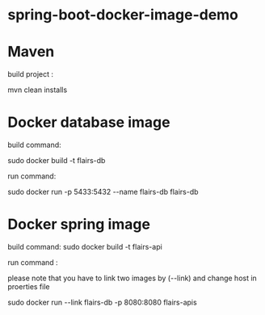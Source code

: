 # spring-boot-docker-image-demo

# Maven 
build project :

mvn clean installs

# Docker database image 

build  command:

sudo docker build -t flairs-db

run command:

sudo docker run -p 5433:5432 --name flairs-db flairs-db



# Docker spring image
build  command:
sudo docker build -t flairs-api

run command :

please note that you have to link two images by (--link)  and change host in proerties file

sudo docker run  --link flairs-db  -p 8080:8080 flairs-apis

